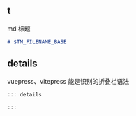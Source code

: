 <!-- prettier-ignore-start -->

## t
md 标题
```markdown
# $TM_FILENAME_BASE

```

## details
vuepress、vitepress 能是识别的折叠栏语法
```markdown
::: details

:::
```

<!-- prettier-ignore-end -->
